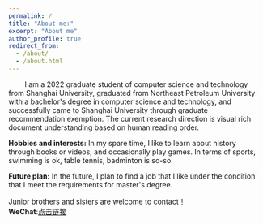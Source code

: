 ```yaml
---
permalink: /
title: "About me:"
excerpt: "About me"
author_profile: true
redirect_from: 
  - /about/
  - /about.html
---
```


&emsp;&emsp; I am a 2022 graduate student of computer science and technology from Shanghai University, graduated from Northeast Petroleum University with a bachelor's degree in computer science and technology, and successfully came to Shanghai University through graduate recommendation exemption. The current research direction is visual rich document understanding based on human reading order.<br>
 
**Hobbies and interests:** In my spare time, I like to learn about history through books or videos, and occasionally play games. In terms of sports, swimming is ok, table tennis, badminton is so-so.<br>

**Future plan:**   In the future, I plan to find a job that I like under the condition that I meet the requirements for master's degree.<br>

Junior brothers and sisters are welcome to contact！<br>
**WeChat**:[点击链接](images/wechat.png)
